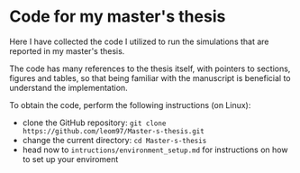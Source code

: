 # Code for my master's thesis

Here I have collected the code I utilized to run the simulations that are reported in my master's thesis.

The code has many references to the thesis itself, with pointers to sections, figures and tables, so that being familiar with the manuscript is beneficial to understand the implementation.

To obtain the code, perform the following instructions (on Linux):
- clone the GitHub repository: `git clone https://github.com/leom97/Master-s-thesis.git`
- change the current directory: `cd Master-s-thesis`
- head now to `intructions/environment_setup.md` for instructions on how to set up your enviroment
